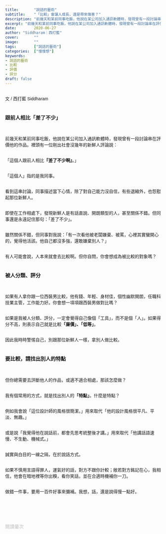 ```yaml
---
title:       "說話的藝術"
subtitle:    "「比較」會讓人成長，還是帶來傷害？"
description: "前幾天和某前同事吃飯，他說在某公司加入通訊軟體時，發現曾有一段討論串在評價他的作品。裡頭有一位剛出社會沒幾年的新鮮人評論說：「這個人跟前一人比起來『差了不少啊』。」"
excerpt: "前幾天和某前同事吃飯，他說在某公司加入通訊軟體時，發現曾有一段討論串在評價他的作品。裡頭有一位剛出社會沒幾年的新鮮人評論說：「這個人跟前一人比起來『差了不少啊』。」"
date:        2020-06-27
author: "Siddharam｜西打藍"
cover:       ""
image:       ""
tags:        ["說話的藝術"]
categories:  ["慢慢想"]
keywords:
- 說話的藝術
- 比較
- 評價
- 評分
draft: false
---
```


<article style="font-family: 'Noto Sans TC', '微軟正黑體', sans-serif; font-weight: 300;">

<br>文 / 西打藍 Siddharam<br><br>

<h3 class="article-h1-color">跟前人相比「差了不少」</h3><br>

前幾天和某前同事吃飯，他說在某公司加入通訊軟體時，發現曾有一段討論串在評價他的作品。裡頭有一位剛出社會沒幾年的新鮮人評論說：<br><br>

「這個人跟前人相比<b>『差了不少啊』</b>。」<br><br>

「這個人」指的是我同事。<br><br>

看到這串討論，同事描述當下心情，除了對自己能力沒自信，有些退縮外，也怨懟起那位新鮮人。<br><br>

即使在工作相處下，發現新鮮人是有話直說、開朗類型的人，甚至關係不錯。但同事還是永遠記住那句：「差了不少」。<br><br>

雖然關係不錯，但同事對我說：「有一次看他被老闆嫌棄、被罵，心裡其實蠻開心的，覺得他活該。他自己都沒多強，還敢嫌棄別人？」<br><br>

有人可能會說，人本來就會去比較啊。但你自問，你會想成為被比較的對象嗎？<br><br>

<h3 class="article-h1-color">被人分類、評分</h3><br>

如果有人拿你跟一位西裝男比較，他有錢、年輕、身材佳，個性幽默開朗，任職科技業主管，工作能力好。你會想一項項跟西裝男做對比嗎？<br><br>

如果是我被人分類、評分，一定會覺得自己像個「工具」，而不是個「人」。如果得分不高，則表示自己就是比較<b>「廉價」、「低等」</b>。<br><br>

因此我時時警惕自己，別跟那位新鮮人一樣，拿別人做比較。<br><br>

<h3 class="article-h1-color">要比較，請找出別人的特點</h3><br>

但你總需要去評斷他人的作品，或適不適合相處，那該怎麼做？<br><br>

我有個常用的方式，就是找出別人的<b>「特點」</b>。什麼是特點？<br><br>

例如我會說「這位設計師的風格很簡潔。」用來取代「他的設計風格很平凡、平淡、無趣。」<br><br>

或是說「我覺得他在說話前，都會先思考統整後才講。」用來取代「他講話語速慢、不生動、機械式。」<br><br>

誠實與白目的一線之隔，在於說話方式。<br><br>

如果不慎用言語得罪人，運氣好的話，對方不跟你計較；敞若對方銘記在心，我相信，他會在暗地裡等你出糗，看你笑話，並在合適時機補你一刀。<br><br>

做錯一件事，要用一百件好事來彌補。我想，話，還是說得慢一點好。<br><br>


<br><br><br>

</article>

<div style="color: #bfbfbf; font-size: 15px;" id="busuanzi_container_page_pv">
  閱讀量<span id="busuanzi_value_page_pv"></span>次
</div>

<script src="../../js/post.js"></script>




